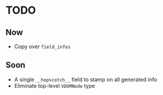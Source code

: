 # TODO

## Now

- Copy over `field_infos`

## Soon

- A single `__hopscotch__` field to stamp on all generated info
- Eliminate top-level `VDOMNode` type
